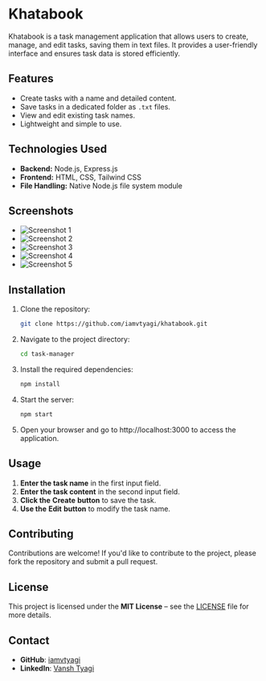 # Khatabook

Khatabook is a task management application that allows users to create, manage, and edit tasks, saving them in text files. It provides a user-friendly interface and ensures task data is stored efficiently.

## Features

- Create tasks with a name and detailed content.
- Save tasks in a dedicated folder as `.txt` files.
- View and edit existing task names. 
- Lightweight and simple to use.

## Technologies Used

- **Backend:** Node.js, Express.js
- **Frontend:** HTML, CSS, Tailwind CSS
- **File Handling:** Native Node.js file system module

## Screenshots

- ![Screenshot 1](https://github.com/user-attachments/assets/a46404c1-3e15-4b74-ab91-53380dc6cd49)
- ![Screenshot 2](https://github.com/user-attachments/assets/3c22d3db-c675-4115-b1f7-a6617d1d9a41)
- ![Screenshot 3](https://github.com/user-attachments/assets/fc7ac717-22c1-4f33-9102-dfaa9fae2d56)
- ![Screenshot 4](https://github.com/user-attachments/assets/a20425c4-5489-4982-9073-28e1c2203224)
- ![Screenshot 5](https://github.com/user-attachments/assets/a1810018-4031-40da-917a-d69294f92221)




## Installation

1. Clone the repository:

   ```bash
   git clone https://github.com/iamvtyagi/khatabook.git
2. Navigate to the project directory:
    ```bash
   cd task-manager
3. Install the required dependencies:
    ```bash
    npm install
4. Start the server:
      ```bash
    npm start
5. Open your browser and go to http://localhost:3000 to access the application.


## Usage

1. **Enter the task name** in the first input field.
2. **Enter the task content** in the second input field.
3. **Click the** **Create** **button** to save the task.
4. **Use the** **Edit** **button** to modify the task name.

## Contributing

Contributions are welcome! If you'd like to contribute to the project, please fork the repository and submit a pull request.

## License

This project is licensed under the **MIT License** – see the [LICENSE](./LICENSE) file for more details.

## Contact

- **GitHub**: [iamvtyagi](https://github.com/iamvtyagi)
- **LinkedIn**: [Vansh Tyagi](https://www.linkedin.com/in/vansh-tyagi-825001273/)

